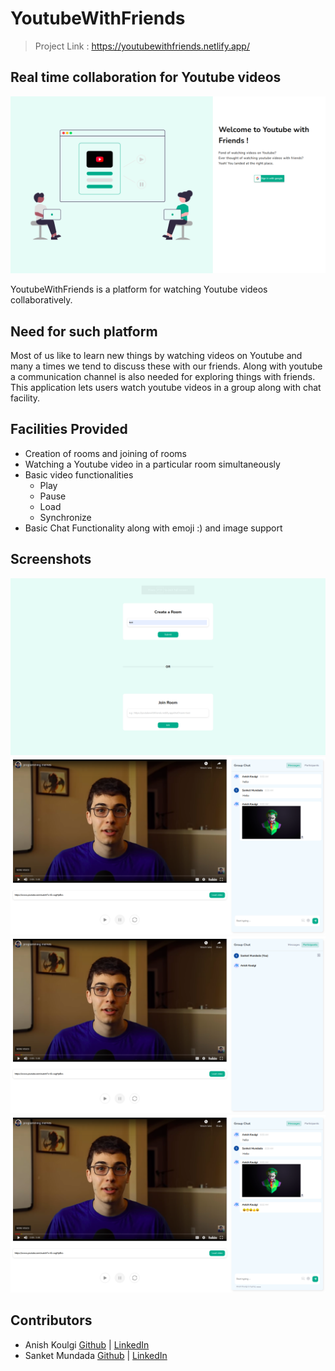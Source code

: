 # YoutubeWithFriends
> Project Link : https://youtubewithfriends.netlify.app/

## Real time collaboration for Youtube videos

![Homepage](./screenshots/homepage.png)

YoutubeWithFriends is a platform for watching Youtube videos collaboratively.

## Need for such platform

Most of us like to learn new things by watching videos on Youtube and many a times we tend to discuss these with our friends.
Along with youtube a communication channel is also needed for exploring things with friends.  
This application lets users watch youtube videos in a group along with chat facility.

## Facilities Provided

- Creation of rooms and joining of rooms
- Watching a Youtube video in a particular room simultaneously
- Basic video functionalities
  - Play
  - Pause
  - Load
  - Synchronize
- Basic Chat Functionality along with emoji :) and image support

## Screenshots

![Join](./screenshots/join.png)
![Overall](./screenshots/Overall.png)
![Participants](./screenshots/Participants.png)
![typing](./screenshots/typing.png)

## Contributors

- Anish Koulgi [Github](https://github.com/anishkoulgi) | [LinkedIn](https://www.linkedin.com/in/anishkoulgi/)
- Sanket Mundada [Github](https://github.com/Sanketmundada) | [LinkedIn](https://www.linkedin.com/in/sanket-mundada/)
